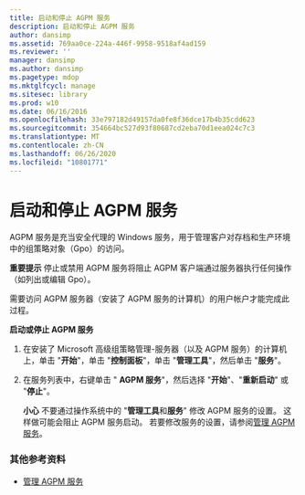 ```yaml
---
title: 启动和停止 AGPM 服务
description: 启动和停止 AGPM 服务
author: dansimp
ms.assetid: 769aa0ce-224a-446f-9958-9518af4ad159
ms.reviewer: ''
manager: dansimp
ms.author: dansimp
ms.pagetype: mdop
ms.mktglfcycl: manage
ms.sitesec: library
ms.prod: w10
ms.date: 06/16/2016
ms.openlocfilehash: 33e797182d49157da0fe8f36dce17b4b35cdd623
ms.sourcegitcommit: 354664bc527d93f80687cd2eba70d1eea024c7c3
ms.translationtype: MT
ms.contentlocale: zh-CN
ms.lasthandoff: 06/26/2020
ms.locfileid: "10801771"
---
```

# 启动和停止 AGPM 服务


AGPM 服务是充当安全代理的 Windows 服务，用于管理客户对存档和生产环境中的组策略对象（Gpo）的访问。

**重要提示** 停止或禁用 AGPM 服务将阻止 AGPM 客户端通过服务器执行任何操作（如列出或编辑 Gpo）。

 

需要访问 AGPM 服务器（安装了 AGPM 服务的计算机）的用户帐户才能完成此过程。

**启动或停止 AGPM 服务**

1.  在安装了 Microsoft 高级组策略管理-服务器（以及 AGPM 服务）的计算机上，单击 "**开始**"，单击 "**控制面板**"，单击 "**管理工具**"，然后单击 "**服务**"。

2.  在服务列表中，右键单击 " **AGPM 服务**"，然后选择 "**开始**"、"**重新启动**" 或 "**停止**"。

    **小心** 不要通过操作系统中的 "**管理工具**和**服务**" 修改 AGPM 服务的设置。 这样做可能会阻止 AGPM 服务启动。 若要修改服务的设置，请参阅[管理 AGPM 服务](managing-the-agpm-service.md)。

     

### 其他参考资料

-   [管理 AGPM 服务](managing-the-agpm-service.md)

 

 





